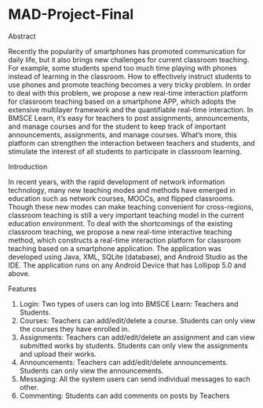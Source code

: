 # MAD-Project-Final

Abstract

Recently the popularity of smartphones has promoted communication for daily life, but it also brings new challenges for current classroom teaching. For example, some students spend too much time playing with phones instead of learning in the classroom. How to effectively instruct students to use phones and promote teaching becomes a very tricky problem. In order to deal with this problem, we propose a new real-time interaction platform for classroom teaching based on a smartphone APP, which adopts the extensive multilayer framework and the quantifiable real-time interaction. In BMSCE Learn, it’s easy for teachers to post assignments, announcements, and manage courses and for the student to keep track of important announcements, assignments, and manage courses. What’s more, this platform can strengthen the interaction between teachers and students, and stimulate the interest of all students to participate in classroom learning. 

Introduction

In recent years, with the rapid development of network information technology, many new teaching modes and methods have emerged in education such as network courses, MOOCs, and flipped classrooms. Though these new modes can make teaching convenient for cross-regions, classroom teaching is still a very important teaching model in the current education environment. To deal with the shortcomings of the existing classroom teaching, we propose a new real-time interactive teaching method, which constructs a real-time interaction platform for classroom teaching based on a smartphone application. The application was developed using Java, XML, SQLite (database), and Android Studio as the IDE. The application runs on any Android Device that has Lollipop 5.0 and above.

Features 

1. Login: Two types of users can log into BMSCE Learn: Teachers and Students.
2. Courses: Teachers can add/edit/delete a course. Students can only view the courses they have enrolled in.
3. Assignments: Teachers can add/edit/delete an assignment and can view submitted works by students. Students can only view the assignments and upload their works.
4. Announcements: Teachers can add/edit/delete announcements. Students can only view the announcements.
5. Messaging: All the system users can send individual messages to each other.
6. Commenting: Students can add comments on posts by Teachers

